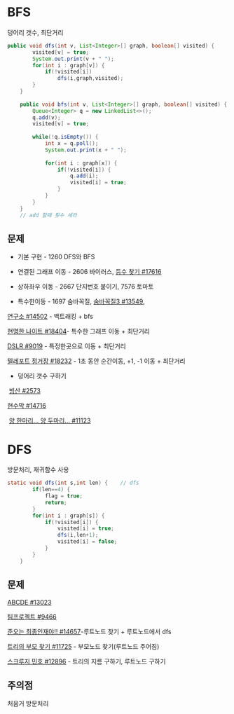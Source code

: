 # BFS 

덩어리 갯수, 최단거리

```java
public void dfs(int v, List<Integer>[] graph, boolean[] visited) {
		visited[v] = true;
		System.out.print(v + " ");
		for(int i : graph[v]) {
			if(!visited[i])
				dfs(i,graph,visited);
		}
	}
	
	public void bfs(int v, List<Integer>[] graph, boolean[] visited) {
		Queue<Integer> q = new LinkedList<>();
		q.add(v);
		visited[v] = true;
		
		while(!q.isEmpty()) {
			int x = q.poll();
			System.out.print(x + " ");
			
			for(int i : graph[x]) {
				if(!visited[i]) {
					q.add(i);
					visited[i] = true;
				}				
			}
		}
	}
	// add 할때 횟수 세라
```



## 문제

* 기본 구현 - 1260 DFS와 BFS

* 연결된 그래프 이동 - 2606 바이러스, [등수 찾기 #17616](https://www.acmicpc.net/problem/17616)

* 상하좌우 이동 - 2667 단지번호 붙이기, 7576 토마토

* 특수한이동 - 1697 숨바꼭질, [숨바꼭질3 #13549](https://www.acmicpc.net/problem/13549), 

[연구소 #14502](https://www.acmicpc.net/problem/14502) - 백트래킹 + bfs

[현명한 나이트 #18404](https://www.acmicpc.net/problem/18404)- 특수한 그래프 이동 + 최단거리

[DSLR #9019](https://www.acmicpc.net/problem/9019) - 특정한곳으로 이동 + 최단거리

[텔레포트 정거장 #18232](https://www.acmicpc.net/problem/18232) - 1초 동안 순간이동, +1, -1 이동   + 최단거리

* 덩어리 갯수 구하기

​	[빙산 #2573](https://www.acmicpc.net/problem/2573) 

[	현수막 #14716](https://www.acmicpc.net/problem/14716)

​	[양 한마리... 양 두마리... #11123](https://www.acmicpc.net/problem/11123) 

# DFS

방문처리, 재귀함수 사용

```java
static void dfs(int s,int len) {	// dfs
		if(len==4) {
			flag = true;
			return;
		} 
		for(int i : graph[s]) {
			if(!visited[i]) {
				visited[i] = true;
				dfs(i,len+1);
				visited[i] = false;
			}
		}
	}
```



## 문제

[ABCDE #13023](https://www.acmicpc.net/problem/13023)

[팀프로젝트 #9466](https://www.acmicpc.net/problem/9466)

[준오는 최종인재야!! #14657](https://www.acmicpc.net/problem/14657)-루트노드 찾기 + 루트노드에서 dfs

[트리의 부모 찾기 #11725](https://www.acmicpc.net/problem/11725) - 부모노드 찾기(루트노드 주어짐)

[스크루지 민호 #12896](https://www.acmicpc.net/problem/12896) - 트리의 지름 구하기, 루트노드 구하기



## 주의점 

처음거 방문처리
